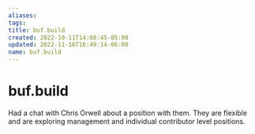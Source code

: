 ```yaml
---
aliases: 
tags: 
title: buf.build
created: 2022-10-11T14:08:45-05:00
updated: 2022-11-16T16:49:14-06:00
name: buf.build
---
```

# buf.build

Had a chat with Chris Orwell about a position with them. They are flexible and are exploring management and individual contributor level positions.